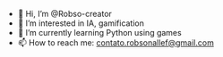 - 👋 Hi, I’m @Robso-creator
- 👀 I’m interested in IA, gamification
- 🌱 I’m currently learning Python using games
- 📫 How to reach me: contato.robsonallef@gmail.com
